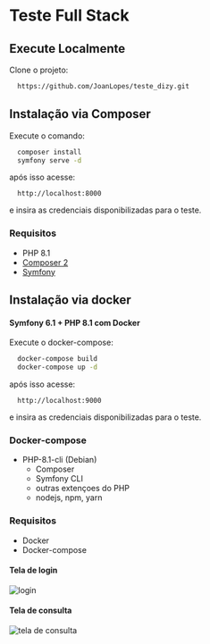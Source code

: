 # Teste Full Stack 

## Execute Localmente

Clone o projeto:

```bash
  https://github.com/JoanLopes/teste_dizy.git
```

## Instalação via Composer

Execute o comando:

```bash
  composer install
  symfony serve -d
```
após isso acesse:

```http request
  http://localhost:8000
```
e insira as credenciais disponibilizadas para o teste.

### Requisitos

- PHP 8.1
- [Composer 2](https://getcomposer.org/download/)
- [Symfony](https://symfony.com/download)

## Instalação via docker

#### Symfony 6.1 + PHP 8.1 com Docker

Execute o docker-compose:

```bash
  docker-compose build
  docker-compose up -d
```
após isso acesse:

```http request
  http://localhost:9000
```

e insira as credenciais disponibilizadas para o teste.

### Docker-compose

- PHP-8.1-cli (Debian)
    - Composer
    - Symfony CLI
    - outras extençoes do PHP
    - nodejs, npm, yarn

### Requisitos

- Docker
- Docker-compose

#### Tela de login

![login](https://github.com/JoanLopes/teste_dizy/blob/main/public/assets/img/login.png)

#### Tela de consulta

![tela de consulta](https://github.com/JoanLopes/teste_dizy/blob/main/public/assets/img/tabela.png)
